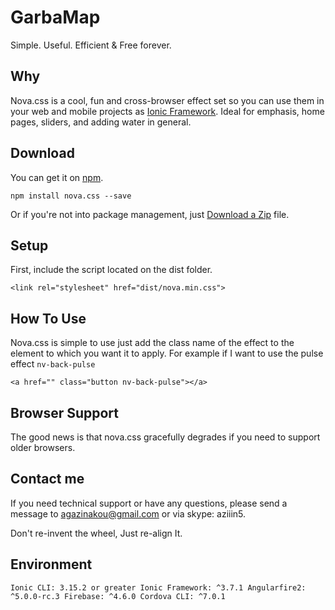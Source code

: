 # GarbaMap

Simple. Useful. Efficient & Free forever.

## Why

Nova.css is a cool, fun and cross-browser effect set so you can use them in your web and mobile projects as [Ionic Framework](https://ionicframework.com/). Ideal for emphasis, home pages, sliders, and adding water in general. 

## Download
You can get it on [npm](https://www.npmjs.com/).

`npm install nova.css --save`

Or if you're not into package management, just [Download a Zip](https://github.com/agazinakou/Nova/archive/master.zip) file. 


## Setup
First, include the script located on the dist folder.

`<link rel="stylesheet" href="dist/nova.min.css">`
        

## How To Use
Nova.css is simple to use just add the class name of the effect to the element to which you want it to apply. For example if I want to use the pulse effect `nv-back-pulse`

`<a href="" class="button nv-back-pulse"></a>`

## Browser Support

The good news is that nova.css gracefully degrades if you need to support older browsers.

## Contact me 

If you need technical support or have any questions, please send a message to agazinakou@gmail.com or via skype: aziiin5.

Don't re-invent the wheel, Just re-align It.
## Environment
`
Ionic CLI: 3.15.2 or greater
Ionic Framework: ^3.7.1
Angularfire2: ^5.0.0-rc.3
Firebase: ^4.6.0
Cordova CLI: ^7.0.1
`